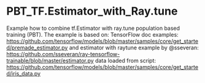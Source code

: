 # PBT_TF.Estimator_with_Ray.tune
Example how to combine tf.Estimator with ray.tune population based training (PBT).
    The example is based on:
    TensorFlow doc examples:
    https://github.com/tensorflow/models/blob/master/samples/core/get_started/premade_estimator.py
    and estimator with raytune example by @sseveran:
    https://github.com/sseveran/ray-tensorflow-trainable/blob/master/estimator.py
    data loaded from script:
    https://github.com/tensorflow/models/blob/master/samples/core/get_started/iris_data.py

